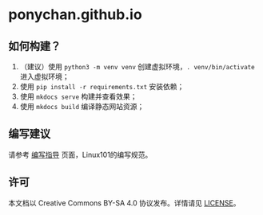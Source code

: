 # ponychan.github.io

## 如何构建？

1. （建议）使用 `python3 -m venv venv` 创建虚拟环境，`. venv/bin/activate` 进入虚拟环境；
2. 使用 `pip install -r requirements.txt` 安装依赖；
3. 使用 `mkdocs serve` 构建并查看效果；
4. 使用 `mkdocs build` 编译静态网站资源；
## 编写建议

请参考 [编写指导](https://101.lug.ustc.edu.cn/Spec/writing/) 页面，Linux101的编写规范。

## 许可

本文档以 Creative Commons BY-SA 4.0 协议发布。详情请见 [LICENSE](LICENSE)。